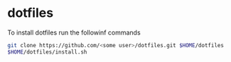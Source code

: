 # dotfiles

To install dotfiles run the followinf commands

```bash
git clone https://github.com/<some user>/dotfiles.git $HOME/dotfiles
$HOME/dotfiles/install.sh

```
